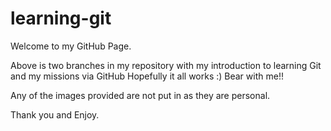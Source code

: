 # learning-git

Welcome to my GitHub Page.

Above is two branches in my repository with my introduction to learning Git and my missions via GitHub
Hopefully it all works :) Bear with me!!

Any of the images provided are not put in as they are personal.

Thank you and Enjoy.

